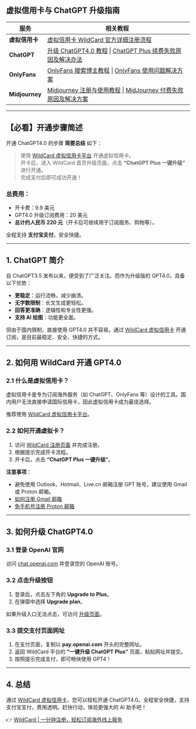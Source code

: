 ## 虚拟信用卡与 ChatGPT 升级指南

| **服务**       | **相关教程**                                                                                                                                                                                                 |
|----------------|----------------------------------------------------------------------------------------------------------------------------------------------------------------------------------------------------------|
| **虚拟信用卡** | [虚拟信用卡 WildCard 官方详细注册流程](https://bit.ly/bewildcard)                                                                                                                                         |
| **ChatGPT**    | [升级 ChatGPT4.0 教程](https://bit.ly/bewildcard) \| [ChatGPT Plus 续费失败原因及解决办法](https://bit.ly/bewildcard)                                                                                     |
| **OnlyFans**   | [OnlyFans 搜索博主教程](https://bit.ly/bewildcard) \| [OnlyFans 使用问题解决方案](https://bit.ly/bewildcard)                                                                                             |
| **Midjourney** | [Midjourney 注册与使用教程](https://bit.ly/bewildcard) \| [MidJourney 付费失败原因及解决方案](https://bit.ly/bewildcard)                                                                                 |

---

## 【必看】开通步骤简述

开通 ChatGPT4.0 的步骤 **简要总结** 如下：

> 使用 [WildCard 虚拟信用卡平台](https://bit.ly/bewildcard) 开通虚拟信用卡。  
> 开卡后，进入 WildCard 首页升级页面，点击 **“ChatGPT Plus 一键升级”** 进行开通。  
> 完成支付后即可成功开通！

### 总费用：
- 开卡费：9.9 美元  
- GPT4.0 升级订阅费用：20 美元  
- **总计约人民币 220 元**（开卡后可继续用于订阅服务、购物等）。

全程支持 **支付宝支付**，安全快捷。

---

## 1. ChatGPT 简介

自 ChatGPT3.5 发布以来，便受到了广泛关注。而作为升级版的 GPT4.0，具备以下优势：
- **更稳定**：运行流畅，减少崩溃。
- **无字数限制**：长文生成更轻松。
- **回答更准确**：逻辑性和专业性更强。
- **支持 AI 绘图**：功能更全面。

但由于国内限制，直接使用 GPT4.0 并不容易。通过 [WildCard 虚拟信用卡](https://bit.ly/bewildcard) 开通订阅，是目前最稳定、安全、快捷的方式。

---

## 2. 如何用 WildCard 开通 GPT4.0

### 2.1 什么是虚拟信用卡？

虚拟信用卡是专为订阅海外服务（如 ChatGPT、OnlyFans 等）设计的工具。国内用户无法直接申请国际信用卡，因此虚拟信用卡成为最佳选择。

推荐使用 [WildCard 虚拟信用卡平台](https://bit.ly/bewildcard)。

### 2.2 如何开通虚拟卡？

1. 访问 [WildCard 注册页面](https://bit.ly/bewildcard) 并完成注册。  
2. 根据提示完成开卡流程。  
3. 开卡后，点击 **“ChatGPT Plus 一键升级”**。

**注意事项**：
- 避免使用 Outlook、Hotmail、Live.cn 邮箱注册 GPT 账号，建议使用 Gmail 或 Proton 邮箱。
- [如何注册 Gmail 邮箱](https://bit.ly/bewildcard)  
- [免手机号注册 Proton 邮箱](https://bit.ly/bewildcard)

---

## 3. 如何升级 ChatGPT4.0

### 3.1 登录 OpenAI 官网

访问 [chat.openai.com](https://chat.openai.com) 并登录您的 OpenAI 账号。

### 3.2 点击升级按钮

1. 登录后，点击左下角的 **Upgrade to Plus**。  
2. 在弹窗中选择 **Upgrade plan**。

如果升级入口无法点击，可访问 [升级页面](https://bit.ly/bewildcard)。

### 3.3 提交支付页面网址

1. 在支付页面，复制以 **pay.openai.com** 开头的完整网址。  
2. 返回 WildCard 平台的 **“一键升级 ChatGPT Plus”** 页面，粘贴网址并提交。  
3. 按照提示完成支付，即可畅快使用 GPT4！

---

## 4. 总结

通过 [WildCard 虚拟信用卡](https://bit.ly/bewildcard)，您可以轻松开通 ChatGPT4.0。全程安全快捷，支持支付宝支付，费用透明。赶快行动，体验更强大的 AI 助手吧！

👉 [WildCard | 一分钟注册，轻松订阅海外线上服务](https://bit.ly/bewildcard)